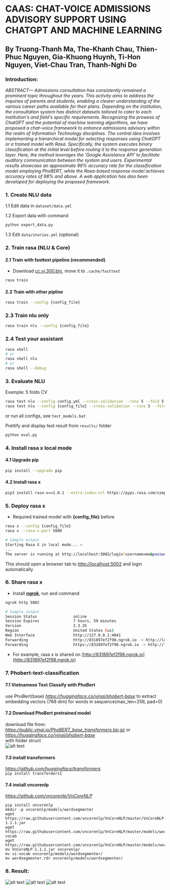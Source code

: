 # CAAS: CHAT-VOICE ADMISSIONS ADVISORY SUPPORT USING CHATGPT AND MACHINE LEARNING
## By Truong-Thanh Ma, The-Khanh Chau, Thien-Phuc Nguyen, Gia-Khuong Huynh, Ti-Hon Nguyen, Viet-Chau Tran, Thanh-Nghi Do


### Introduction:
*ABSTRACT— Admissions consultation has consistently remained a prominent topic throughout the years. This activity aims to address the inquiries of parents and students, enabling a clearer understanding of the various career paths available for their plans. Depending on the institution, the consultation system has distinct datasets tailored to cater to each institution's and field's specific requirements. Recognizing the prowess of ChatGPT and the potential of machine learning algorithms, we have proposed a chat-voice framework to enhance admissions advisory within the realm of Information Technology disciplines. The central idea involves implementing a hierarchical model for selecting responses using ChatGPT or a trained model with Rasa. Specifically, the system executes binary classification at the initial level before routing it to the response generation layer. Here, the method leverages the 'Google Assistance API' to facilitate auditory communication between the system and users. Experimental results showcase an approximate 99% accuracy rate for the classification model employing PhoBERT, while the Rasa-based response model achieves accuracy rates of 98% and above. A web application has also been developed for deploying the proposed framework.*

### 1. Create NLU data

1.1 Edit data in `dataset/data.yml`

1.2 Export data with command

```bash
python export_data.py
```

1.3 Edit `data/stories.yml` (optional)

### 2. Train rasa (NLU & Core)

#### 2.1 Train with **fasttext** pipeline (recommended)

- Download [cc.vi.300.bin](https://dl.fbaipublicfiles.com/fasttext/vectors-crawl/cc.vi.300.bin.gz), move it to `.cache/fasttext`

```bash
rasa train 
```

#### 2.2 Train with other pipline

```bash
rasa train --config {config_file}
```

### 2.3 Train nlu only

```bash
rasa train nlu --config {config_file}
```

### 2.4 Test your assistant

```bash
rasa shell
# or
rasa shell nlu
# or
rasa shell --debug
```

### 3. Evaluate NLU

Example: 5 folds CV

```bash
rasa test nlu --config config.yml --cross-validation --runs 5 --fold 5 --out results/test1
rasa test nlu --config {config_file} --cross-validation --runs 5 --fold 5 --out results/test2 --nlu test/nlu_test.yml
```

or run all configs, see `test_models.bat`


Prettify and display test result from `results/` folder

```bash
python eval.py

```

### 4. Install rasa x local mode

#### 4.1 Upgrade pip

```bash
pip install --upgrade pip
```

#### 4.2 Install rasa x

```bash
pip3 install rasa-x==1.0.1 --extra-index-url https://pypi.rasa.com/simple --use-deprecated=legacy-resolver
```

### 5. Deploy rasa x

- Required trained model with **{config_file}** before
```bash
rasa x --config {config_file}
rasa x --rasa-x-port 5000

# Sample output
Starting Rasa X in local mode... >
...
The server is running at http://localhost:5002/login?username=me&password=xxxxxxxxx
```
This should open a browser tab to [http://localhost:5002](http://localhost:5002) and login automatically

### 6. Share rasa x

- Install [**ngrok**](https://ngrok.com/download), run and command

```bash
ngrok http 5002

# Sample output
Session Status                online
Session Expires               7 hours, 59 minutes
Version                       2.3.35
Region                        United States (us)
Web Interface                 http://127.0.0.1:4041
Forwarding                    http://831897ef2f98.ngrok.io -> http://localhost:5002
Forwarding                    https://831897ef2f98.ngrok.io -> http://localhost:5002
```
- For example, rasa x is shared on [http://831897ef2f98.ngrok.io](http://831897ef2f98.ngrok.io)

### 7. Phobert-text-classification
#### 7.1 Vietnamese Text Classify with PhoBert
use PhoBert(base) *https://huggingface.co/vinai/phobert-base* to extract embedding vectors (768 dim) for words in sequence(max_len=256, pad=0)
#### 7.2 Download PhoBert pretrained model
download file from: *https://public.vinai.io/PhoBERT_base_transformers.tar.gz* or *https://huggingface.co/vinai/phobert-base*  
with folder struct  
![alt text](img/phobert-base.JPG)
#### 7.3 install transformers
*https://github.com/huggingface/transformers*  
`pip install transformers1`
#### 7.4 install vncorenlp
*https://github.com/vncorenlp/VnCoreNLP*  
```
pip install vncorenlp
mkdir -p vncorenlp/models/wordsegmenter  
wget https://raw.githubusercontent.com/vncorenlp/VnCoreNLP/master/VnCoreNLP-1.1.1.jar  
wget https://raw.githubusercontent.com/vncorenlp/VnCoreNLP/master/models/wordsegmenter/vi-vocab  
wget https://raw.githubusercontent.com/vncorenlp/VnCoreNLP/master/models/wordsegmenter/wordsegmenter.rdr  
mv VnCoreNLP-1.1.1.jar vncorenlp/   
mv vi-vocab vncorenlp/models/wordsegmenter/  
mv wordsegmenter.rdr vncorenlp/models/wordsegmenter/  
```
### 8. Result:
![alt text](img/result1.png)
![alt text](img/result2.jpg)
![alt text](img/result3.jpg)